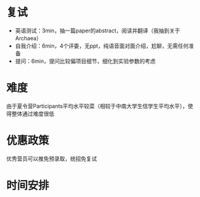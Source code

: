 # 复试
* 英语测试：3min，抽一篇paper的abstract，阅读并翻译（我抽到关于Archaea）
* 自我介绍：6min，4个评委，无ppt，纯语音面对面介绍，尬聊，无需任何准备
* 提问：6min，提问比较偏项目细节，细化到实验参数的考虑

# 难度
由于夏令营Participants平均水平较菜（相较于中南大学生信学生平均水平），使得整体通过难度很低

# 优惠政策
优秀营员可以推免预录取，统招免复试

# 时间安排
